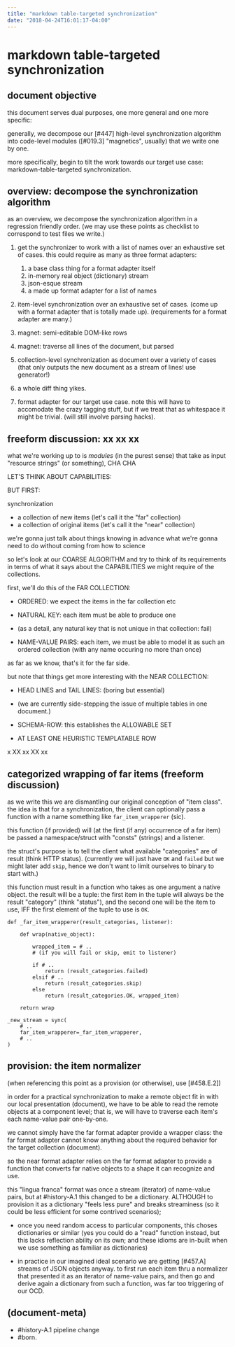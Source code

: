 ```yaml
---
title: "markdown table-targeted synchronization"
date: "2018-04-24T16:01:17-04:00"
---
```

# markdown table-targeted synchronization

## document objective

this document serves dual purposes, one more general and one more specific:

generally, we decompose our [#447] high-level synchronization algorithm
into code-level modules ([#019.3] "magnetics", usually) that we write one by one.

more specifically, begin to tilt the work towards our target use case:
markdown-table-targeted synchronization.




## overview: decompose the synchronization algorithm

as an overview, we decompose the synchronization algorithm in a regression
friendly order. (we may use these points as checklist to correspond to test
files we write.)

1. get the synchronizer to work with a list of names over an exhaustive
   set of cases. this could require as many as three format adapters:
   1. a base class thing for a format adapter itself
   1. in-memory real object (dictionary) stream
   1. json-esque stream
   1. a made up format adapter for a list of names

1. item-level synchronization over an exhaustive set of cases. (come up
   with a format adapter that is totally made up). (requirements for a
   format adapter are many.)

1. magnet: semi-editable DOM-like rows

1. magnet: traverse all lines of the document, but parsed

1. collection-level synchronization as document over a variety of cases
   (that only outputs the new document as a stream of lines! use generator!)

1. a whole diff thing yikes.

1. format adapter for our target use case. note this will have to accomodate
   the crazy tagging stuff, but if we treat that as whitespace it might be
   trivial. (will still involve parsing hacks).




## freeform discussion: xx xx xx

what we're working up to is _modules_ (in the purest sense)
that take as input "resource strings" (or something), CHA CHA

LET'S THINK ABOUT CAPABILITIES:

BUT FIRST:

synchronization

  - a collection of new items (let's call it the "far" collection)
  - a collection of original items (let's call it the "near" collection)

we're gonna just talk about things knowing in advance what we're gonna
need to do without coming from how to science

so let's look at our COARSE ALGORITHM and try to think of its
requirements in terms of what it says about the CAPABILITIES we
might require of the collections.

first, we'll do this of the FAR COLLECTION:

  - ORDERED: we expect the items in the far collection etc

  - NATURAL KEY: each item must be able to produce one

  - (as a detail, any natural key that is not unique in that collection: fail)

  - NAME-VALUE PAIRS: each item, we must be able to model it as such
    an ordered collection (with any name occuring no more than once)

as far as we know, that's it for the far side.

but note that things get more interesting with the NEAR COLLECTION:

  - HEAD LINES and TAIL LINES: (boring but essential)

  - (we are currently side-stepping the issue of multiple tables in one
    document.)

  - SCHEMA-ROW: this establishes the ALLOWABLE SET

  - AT LEAST ONE HEURISTIC TEMPLATABLE ROW

x XX xx XX xx




## categorized wrapping of far items (freeform discussion)

as we write this we are dismantling our original conception of "item class".
the idea is that for a synchronization, the client can optionally pass a
function with a name something like `far_item_wrapperer` (sic).

this function (if provided) will (at the first (if any) occurrence of a far
item) be passed a namespace/struct with "consts" (strings) and a listener.

the struct's purpose is to tell the client what available "categories" are
of result (think HTTP status). (currently we will just have `OK` and `failed`
but we might later add `skip`, hence we don't want to limit ourselves to
binary to start with.)

this function must result in a function who takes as one argument a native
object. the result will be a tuple: the first item in the tuple will always
be the result "category" (think "status"), and the second one will be the
item to use, IFF the first element of the tuple to use is `OK`.

    def _far_item_wrapperer(result_categories, listener):

        def wrap(native_object):

            wrapped_item = # ..
            # (if you will fail or skip, emit to listener)

            if # ..
                return (result_categories.failed)
            elsif # ..
                return (result_categories.skip)
            else
                return (result_categories.OK, wrapped_item)

        return wrap

    _new_stream = sync(
        # ..
        far_item_wrapperer=_far_item_wrapperer,
        # ..
    )




## <a name=E></a> provision: the item normalizer

(when referencing this point as a provision (or otherwise), use [#458.E.2])

in order for a practical synchronization to make a remote object fit in with
our local presentation (document), we have to be able to read the remote
objects at a component level; that is, we will have to traverse each item's
each name-value pair one-by-one.

we cannot simply have the far format adapter provide a wrapper class: the
far format adapter cannot know anything about the required behavior for the
target collection (document).

so the near format adapter relies on the far format adapter to provide a
function that converts far native objects to a shape it can recognize and
use.

this "lingua franca" format was once a stream (iterator) of name-value pairs,
but at #history-A.1 this changed to be a dictionary. ALTHOUGH to provision
it as a dictionary "feels less pure" and breaks streaminess (so it could be
less efficient for some contrived scenarios);

  - once you need random access to particular components, this choses
    dictionaries or similar (yes you could do a "read" function instead,
    but this lacks reflection ability on its own; and these idioms are
    in-built when we use something as familiar as dictionaries)

  - in practice in our imagined ideal scenario we are getting [#457.A]
    streams of JSON objects anyway. to first run each item thru a normalizer
    that presented it as an iterator of name-value pairs, and then go and
    derive again a dictionary from such a function, was far too triggering
    of our OCD.




## (document-meta)

  - #history-A.1 pipeline change
  - #born.
